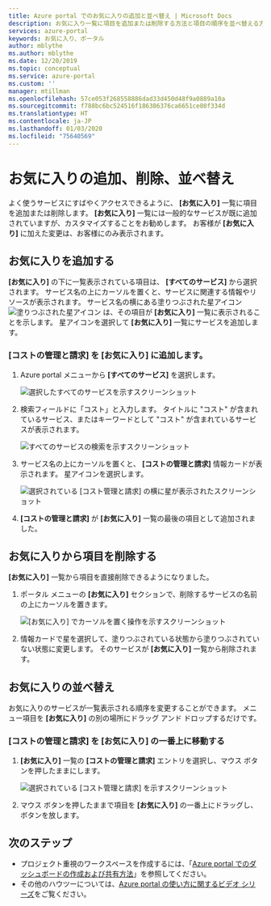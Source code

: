 ```yaml
---
title: Azure portal でのお気に入りの追加と並べ替え | Microsoft Docs
description: お気に入り一覧に項目を追加または削除する方法と項目の順序を並べ替える方法について説明します。
services: azure-portal
keywords: お気に入り、ポータル
author: mblythe
ms.author: mblythe
ms.date: 12/20/2019
ms.topic: conceptual
ms.service: azure-portal
ms.custom: ''
manager: mtillman
ms.openlocfilehash: 57ce053f268558886dad33d450d48f9a0889a10a
ms.sourcegitcommit: f788bc6bc524516f186386376ca6651ce80f334d
ms.translationtype: HT
ms.contentlocale: ja-JP
ms.lasthandoff: 01/03/2020
ms.locfileid: "75640569"
---
```

# <a name="add-remove-and-rearrange-favorites"></a>お気に入りの追加、削除、並べ替え

よく使うサービスにすばやくアクセスできるように、 **[お気に入り]** 一覧に項目を追加または削除します。 **[お気に入り]** 一覧には一般的なサービスが既に追加されていますが、カスタマイズすることをお勧めします。 お客様が **[お気に入り]** に加えた変更は、お客様にのみ表示されます。

## <a name="add-a-favorite"></a>お気に入りを追加する

**[お気に入り]** の下に一覧表示されている項目は、 **[すべてのサービス]** から選択されます。 サービス名の上にカーソルを置くと、サービスに関連する情報やリソースが表示されます。 サービス名の横にある塗りつぶされた星アイコン ![塗りつぶされた星アイコン](./media/azure-portal-add-remove-sort-favorites/azure-portal-favorites-graystar.png) は、その項目が **[お気に入り]** 一覧に表示されることを示します。 星アイコンを選択して **[お気に入り]** 一覧にサービスを追加します。

### <a name="add-cost-management--billing-to-favorites"></a>[コストの管理と請求] を [お気に入り] に追加します。

1. Azure portal メニューから **[すべてのサービス]** を選択します。

    ![選択したすべてのサービスを示すスクリーンショット](./media/azure-portal-add-remove-sort-favorites/azure-portal-favorites-new-all-services.png)

1. 検索フィールドに「コスト」と入力します。 タイトルに "コスト" が含まれているサービス、またはキーワードとして "コスト" が含まれているサービスが表示されます。

   ![すべてのサービスの検索を示すスクリーンショット](./media/azure-portal-add-remove-sort-favorites/azure-portal-favorites-find-service.png)

1. サービス名の上にカーソルを置くと、 **[コストの管理と請求]** 情報カードが表示されます。 星アイコンを選択します。

   ![選択されている [コスト管理と請求] の横に星が表示されたスクリーンショット](./media/azure-portal-add-remove-sort-favorites/azure-portal-favorites-add.png)

1. **[コストの管理と請求]** が **[お気に入り]** 一覧の最後の項目として追加されました。

## <a name="remove-an-item-from-favorites"></a>お気に入りから項目を削除する

**[お気に入り]** 一覧から項目を直接削除できるようになりました。

1. ポータル メニューの **[お気に入り]** セクションで、削除するサービスの名前の上にカーソルを置きます。

   ![[お気に入り] でカーソルを置く操作を示すスクリーンショット](./media/azure-portal-add-remove-sort-favorites/azure-portal-favorites-remove.png)

2. 情報カードで星を選択して、塗りつぶされている状態から塗りつぶされていない状態に変更します。 そのサービスが **[お気に入り]** 一覧から削除されます。

## <a name="rearrange-favorites"></a>お気に入りの並べ替え

お気に入りのサービスが一覧表示される順序を変更することができます。 メニュー項目を **[お気に入り]** の別の場所にドラッグ アンド ドロップするだけです。

### <a name="move-cost-management--billing-to-the-top-of-favorites"></a>[コストの管理と請求] を [お気に入り] の一番上に移動する

1. **[お気に入り]** 一覧の **[コストの管理と請求]** エントリを選択し、マウス ボタンを押したままにします。

   ![選択されている [コスト管理と請求] を示すスクリーンショット](./media/azure-portal-add-remove-sort-favorites/azure-portal-favorites-sort.png)

1. マウス ボタンを押したままで項目を **[お気に入り]** の一番上にドラッグし、ボタンを放します。

## <a name="next-steps"></a>次のステップ

* プロジェクト重視のワークスペースを作成するには、「[Azure portal でのダッシュボードの作成および共有方法](../azure-portal/azure-portal-dashboards.md)」を参照してください。
* その他のハウツーについては、[Azure portal の使い方に関するビデオ シリーズ](https://www.youtube.com/playlist?list=PLLasX02E8BPBKgXP4oflOL29TtqTzwhxR)をご覧ください。